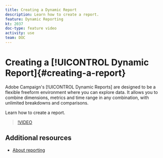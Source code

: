 ```yaml
---
title: Creating a Dynamic Report
description: Learn how to create a report.
feature: Dynamic Reporting
kt: 2037
doc-type: feature video
activity: use
team: DOC
---
```


# Creating a [!UICONTROL Dynamic Report]{#creating-a-report}

Adobe Campaign's [!UICONTROL Dynamic Reports] are designed to be a flexible freeform environment where you can explore data. It allows you to combine dimensions, metrics and time range in any combination, with unlimited breakdowns and comparisons.

Learn how to create a report.

>[!VIDEO](https://video.tv.adobe.com/v/25264/?quality=12)

## Additional resources

* [About reporting](https://docs.adobe.com/content/help/en/campaign-standard/using/reporting/about-reporting/about-dynamic-reports.html)

